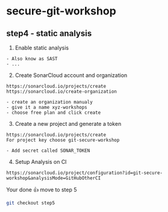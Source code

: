 # secure-git-workshop

## step4 - static analysis

1. Enable static analysis
```
- Also know as SAST
- ... 
```

2. Create SonarCloud account and organization
```
https://sonarcloud.io/projects/create
https://sonarcloud.io/create-organization
```

```
- create an organization manualy
- give it a name xyz-workshops
- choose free plan and click create
```

3. Create a new project and generate a token
```
https://sonarcloud.io/projects/create
For project key choose git-secure-workshop

- Add secret called SONAR_TOKEN
```

4. Setup Analysis on CI
```
https://sonarcloud.io/project/configuration?id=git-secure-workshop&analysisMode=GitHubOtherCI
```

Your done 👍 move to step 5
```bash
git checkout step5
```
